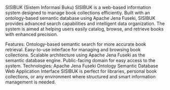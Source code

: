 SISIBUK (Sistem Informasi Buku)
SISIBUK is a web-based information system designed to manage book collections efficiently. Built with an ontology-based semantic database using Apache Jena Fuseki, SISIBUK provides advanced search capabilities and intelligent data organization. The system is aimed at helping users easily catalog, browse, and retrieve books with enhanced precision.

Features:
Ontology-based semantic search for more accurate book retrieval.
Easy-to-use interface for managing and browsing book collections.
Scalable architecture using Apache Jena Fuseki as the semantic database engine.
Public-facing domain for easy access to the system.
Technologies:
Apache Jena Fuseki
Ontology Semantic Database
Web Application Interface
SISIBUK is perfect for libraries, personal book collections, or any environment where structured and smart information management is needed.
